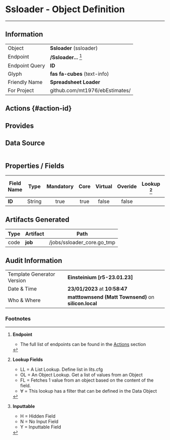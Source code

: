 # **Ssloader** - Object Definition
---
##  Information
|   |   |
|---|---|
|Object         |**Ssloader** (ssloader) |
|Endpoint 	    |**/Ssloader...** [^1]|
|Endpoint Query |**ID**|
Glyph|**fas fa-cubes** (text-info)
Friendly Name|**Spreadsheet Loader**|
|For Project    |github.com/mt1976/ebEstimates/|

##  Actions {#action-id}













##  Provides







##  Data Source 
|   |   |
|---|---|




##  Properties / Fields
| Field Name| Type | Mandatory | Core | Virtual | Overide | Lookup [^2]| Lookup Object      | Lookup Field Source         | Lookup Return Value                | Inputable [^3]|DB Column|Default Value| No Change | Callout | Internal | Display | Mask |
| -- | --  | :--: | :--: | :--: |:--: |:--: |:--: |-- |-- |:--: |-- | --| :--: | :--: | :--: | -- | -- |
|**ID**|String|true|true|false|false|||||Y|ID||false|false|false|text||


##  Artifacts Generated
| Type | Artifact | Path|
| :--: | -- | -- |
| code | **job** | /jobs/ssloader_core.go_tmp |


## Audit Information
|   |   |
|---|---|
Template Generator Version   | **Einsteinium [r5-23.01.23]**
Date & Time		     | **23/01/2023** at **10:58:47**
Who & Where		     | **matttownsend (Matt Townsend)** on **silicon.local**

### Footnotes
[^1]: **Endpoint**
    * The full list of endpoints can be found in the [Actions](#action-id) section
[^2]: **Lookup Fields**
    * LL = A List Lookup. Define list in lits.cfg
    * OL = An Object Lookup. Get a list of values from an Object
    * FL = Fetches 1 value from an object based on the content of the field. 
    * ∀ = This lookup has a filter that can be defined in the Data Object
[^3]: **Inputtable**   
    * H = Hidden Field
    * N = No Input Field
    * Y = Inputtable Field